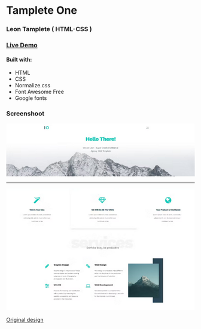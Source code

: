 # Tamplete One
### Leon Tamplete ( HTML-CSS ) 

### [Live Demo](https://mostafashahat2021.github.io/leon-template-one/)
#### Built with:
* HTML
* CSS
* Normalize.css
* Font Awesome Free
* Google fonts

### Screenshoot
![home](image.png)
***
![section](image-1.png)

[Original design](https://www.graphberry.com/item/leon-psd-agency-template)